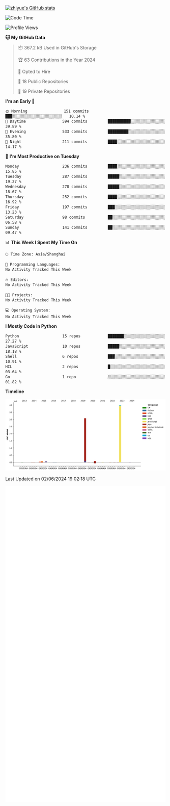 
[![zhiyue's GitHub stats](https://github-readme-stats.vercel.app/api?username=zhiyue)](https://github.com/anuraghazra/github-readme-stats&&show_icons=true)

<!--START_SECTION:waka-->
![Code Time](http://img.shields.io/badge/Code%20Time-2%2C215%20hrs%2020%20mins-blue)

![Profile Views](http://img.shields.io/badge/Profile%20Views-0-blue)

**🐱 My GitHub Data** 

> 📦 367.2 kB Used in GitHub's Storage 
 > 
> 🏆 63 Contributions in the Year 2024
 > 
> 💼 Opted to Hire
 > 
> 📜 18 Public Repositories 
 > 
> 🔑 19 Private Repositories 
 > 
**I'm an Early 🐤** 

```text
🌞 Morning                151 commits         ███░░░░░░░░░░░░░░░░░░░░░░   10.14 % 
🌆 Daytime                594 commits         ██████████░░░░░░░░░░░░░░░   39.89 % 
🌃 Evening                533 commits         █████████░░░░░░░░░░░░░░░░   35.80 % 
🌙 Night                  211 commits         ████░░░░░░░░░░░░░░░░░░░░░   14.17 % 
```
📅 **I'm Most Productive on Tuesday** 

```text
Monday                   236 commits         ████░░░░░░░░░░░░░░░░░░░░░   15.85 % 
Tuesday                  287 commits         █████░░░░░░░░░░░░░░░░░░░░   19.27 % 
Wednesday                278 commits         █████░░░░░░░░░░░░░░░░░░░░   18.67 % 
Thursday                 252 commits         ████░░░░░░░░░░░░░░░░░░░░░   16.92 % 
Friday                   197 commits         ███░░░░░░░░░░░░░░░░░░░░░░   13.23 % 
Saturday                 98 commits          ██░░░░░░░░░░░░░░░░░░░░░░░   06.58 % 
Sunday                   141 commits         ██░░░░░░░░░░░░░░░░░░░░░░░   09.47 % 
```


📊 **This Week I Spent My Time On** 

```text
🕑︎ Time Zone: Asia/Shanghai

💬 Programming Languages: 
No Activity Tracked This Week

🔥 Editors: 
No Activity Tracked This Week

🐱‍💻 Projects: 
No Activity Tracked This Week

💻 Operating System: 
No Activity Tracked This Week
```

**I Mostly Code in Python** 

```text
Python                   15 repos            ███████░░░░░░░░░░░░░░░░░░   27.27 % 
JavaScript               10 repos            █████░░░░░░░░░░░░░░░░░░░░   18.18 % 
Shell                    6 repos             ███░░░░░░░░░░░░░░░░░░░░░░   10.91 % 
HCL                      2 repos             █░░░░░░░░░░░░░░░░░░░░░░░░   03.64 % 
Go                       1 repo              ░░░░░░░░░░░░░░░░░░░░░░░░░   01.82 % 
```



**Timeline**

![Lines of Code chart](https://raw.githubusercontent.com/zhiyue/zhiyue/main/assets/bar_graph.png)


 Last Updated on 02/06/2024 19:02:18 UTC
<!--END_SECTION:waka-->

<!-- [![Top Langs](https://github-readme-stats.vercel.app/api/top-langs/?username=zhiyue)](https://github.com/anuraghazra/github-readme-stats) -->

![](./github-metrics.svg)

